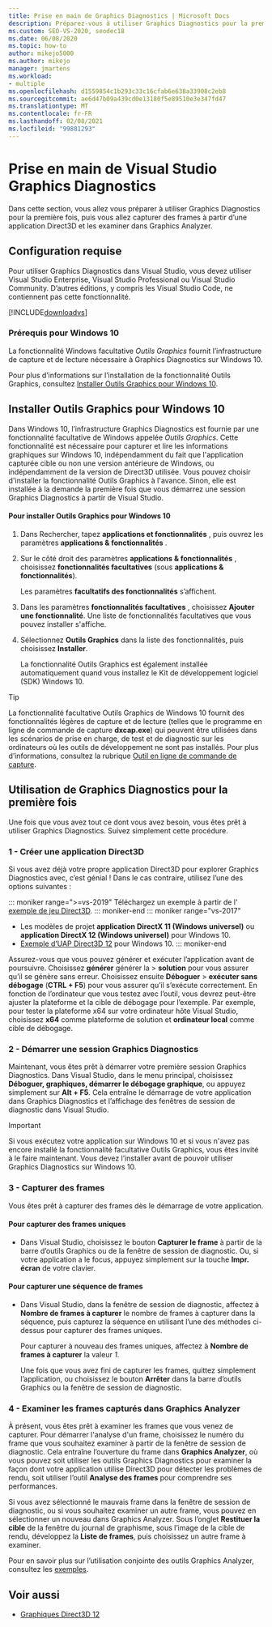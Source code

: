 ```yaml
---
title: Prise en main de Graphics Diagnostics | Microsoft Docs
description: Préparez-vous à utiliser Graphics Diagnostics pour la première fois, puis capturer des frames à partir d’une application Direct3D et les examiner dans Graphics Analyzer.
ms.custom: SEO-VS-2020, seodec18
ms.date: 06/08/2020
ms.topic: how-to
author: mikejo5000
ms.author: mikejo
manager: jmartens
ms.workload:
- multiple
ms.openlocfilehash: d1559854c1b293c33c16cfab6e638a33908c2eb8
ms.sourcegitcommit: ae6d47b09a439cd0e13180f5e89510e3e347fd47
ms.translationtype: MT
ms.contentlocale: fr-FR
ms.lasthandoff: 02/08/2021
ms.locfileid: "99881293"
---
```

# <a name="getting-started-with-visual-studio-graphics-diagnostics"></a>Prise en main de Visual Studio Graphics Diagnostics
Dans cette section, vous allez vous préparer à utiliser Graphics Diagnostics pour la première fois, puis vous allez capturer des frames à partir d’une application Direct3D et les examiner dans Graphics Analyzer.

## <a name="requirements"></a>Configuration requise
 Pour utiliser Graphics Diagnostics dans Visual Studio, vous devez utiliser Visual Studio Enterprise, Visual Studio Professional ou Visual Studio Community.  D’autres éditions, y compris les Visual Studio Code, ne contiennent pas cette fonctionnalité.

 [!INCLUDE[downloadvs](../includes/downloadvs_md.md)]

### <a name="windows-10-prerequisites"></a>Prérequis pour Windows 10
 La fonctionnalité Windows facultative *Outils Graphics* fournit l’infrastructure de capture et de lecture nécessaire à Graphics Diagnostics sur Windows 10.

 Pour plus d’informations sur l’installation de la fonctionnalité Outils Graphics, consultez [Installer Outils Graphics pour Windows 10](#InstallGraphicsTools).

## <a name="install-graphics-tools-for-windows-10"></a><a name="InstallGraphicsTools"></a> Installer Outils Graphics pour Windows 10
 Dans Windows 10, l’infrastructure Graphics Diagnostics est fournie par une fonctionnalité facultative de Windows appelée *Outils Graphics*. Cette fonctionnalité est nécessaire pour capturer et lire les informations graphiques sur Windows 10, indépendamment du fait que l'application capturée cible ou non une version antérieure de Windows, ou indépendamment de la version de Direct3D utilisée. Vous pouvez choisir d'installer la fonctionnalité Outils Graphics à l'avance. Sinon, elle est installée à la demande la première fois que vous démarrez une session Graphics Diagnostics à partir de Visual Studio.

#### <a name="to-install-graphics-tools-for-windows-10"></a>Pour installer Outils Graphics pour Windows 10

1. Dans Rechercher, tapez **applications et fonctionnalités** , puis ouvrez les paramètres **applications & fonctionnalités** .

2. Sur le côté droit des paramètres **applications & fonctionnalités** , choisissez **fonctionnalités facultatives** (sous **applications & fonctionnalités**).

   Les paramètres **facultatifs des fonctionnalités** s’affichent.

3. Dans les paramètres **fonctionnalités facultatives** , choisissez **Ajouter une fonctionnalité**. Une liste de fonctionnalités facultatives que vous pouvez installer s'affiche.

4. Sélectionnez **Outils Graphics** dans la liste des fonctionnalités, puis choisissez **Installer**.

   La fonctionnalité Outils Graphics est également installée automatiquement quand vous installez le Kit de développement logiciel (SDK) Windows 10.

> [!TIP]
> La fonctionnalité facultative Outils Graphics de Windows 10 fournit des fonctionnalités légères de capture et de lecture (telles que le programme en ligne de commande de capture **dxcap.exe**) qui peuvent être utilisées dans les scénarios de prise en charge, de test et de diagnostic sur les ordinateurs où les outils de développement ne sont pas installés. Pour plus d’informations, consultez la rubrique [Outil en ligne de commande de capture](command-line-capture-tool.md).

## <a name="using-graphics-diagnostics-for-the-first-time"></a>Utilisation de Graphics Diagnostics pour la première fois
 Une fois que vous avez tout ce dont vous avez besoin, vous êtes prêt à utiliser Graphics Diagnostics. Suivez simplement cette procédure.

### <a name="1---create-a-direct3d-app"></a>1 - Créer une application Direct3D

Si vous avez déjà votre propre application Direct3D pour explorer Graphics Diagnostics avec, c’est génial ! Dans le cas contraire, utilisez l’une des options suivantes :

::: moniker range=">=vs-2019"
Téléchargez un exemple à partir de l' [exemple de jeu Direct3D](/samples/microsoft/windows-universal-samples/simple3dgamedx/).
::: moniker-end
::: moniker range="vs-2017"
- Les modèles de projet **application DirectX 11 (Windows universel)** ou **application DirectX 12 (Windows universel)** pour Windows 10.
- [Exemple d’UAP Direct3D 12](https://code.msdn.microsoft.com/Direct3D-12-UAP-Sample-ecb1779f) pour Windows 10.
::: moniker-end

Assurez-vous que vous pouvez générer et exécuter l’application avant de poursuivre. Choisissez **générer** générer la  >  **solution** pour vous assurer qu’il se génère sans erreur. Choisissez ensuite **Déboguer**  >  **exécuter sans débogage** (**CTRL + F5**) pour vous assurer qu’il s’exécute correctement. En fonction de l’ordinateur que vous testez avec l’outil, vous devrez peut-être ajuster la plateforme et la cible de débogage pour l’exemple. Par exemple, pour tester la plateforme x64 sur votre ordinateur hôte Visual Studio, choisissez **x64** comme plateforme de solution et **ordinateur local** comme cible de débogage. 

### <a name="2---start-a-graphics-diagnostics-session"></a>2 - Démarrer une session Graphics Diagnostics
 Maintenant, vous êtes prêt à démarrer votre première session Graphics Diagnostics. Dans Visual Studio, dans le menu principal, choisissez **Déboguer, graphiques, démarrer le débogage graphique**, ou appuyez simplement sur **Alt + F5**. Cela entraîne le démarrage de votre application dans Graphics Diagnostics et l’affichage des fenêtres de session de diagnostic dans Visual Studio.

> [!IMPORTANT]
> Si vous exécutez votre application sur Windows 10 et si vous n'avez pas encore installé la fonctionnalité facultative Outils Graphics, vous êtes invité à le faire maintenant. Vous devez l’installer avant de pouvoir utiliser Graphics Diagnostics sur Windows 10.

### <a name="3---capture-frames"></a>3 - Capturer des frames
 Vous êtes prêt à capturer des frames dès le démarrage de votre application.

#### <a name="to-capture-single-frames"></a>Pour capturer des frames uniques

- Dans Visual Studio, choisissez le bouton **Capturer le frame** à partir de la barre d’outils Graphics ou de la fenêtre de session de diagnostic. Ou, si votre application a le focus, appuyez simplement sur la touche **Impr. écran** de votre clavier.

#### <a name="to-capture-a-sequence-of-frames"></a>Pour capturer une séquence de frames

- Dans Visual Studio, dans la fenêtre de session de diagnostic, affectez à **Nombre de frames à capturer** le nombre de frames à capturer dans la séquence, puis capturez la séquence en utilisant l’une des méthodes ci-dessus pour capturer des frames uniques.

   Pour capturer à nouveau des frames uniques, affectez à **Nombre de frames à capturer** la valeur *1*.

  Une fois que vous avez fini de capturer les frames, quittez simplement l’application, ou choisissez le bouton **Arrêter** dans la barre d’outils Graphics ou la fenêtre de session de diagnostic.

### <a name="4---examine-captured-frames-in-the-graphics-analyzer"></a>4 - Examiner les frames capturés dans Graphics Analyzer
 À présent, vous êtes prêt à examiner les frames que vous venez de capturer. Pour démarrer l'analyse d'un frame, choisissez le numéro du frame que vous souhaitez examiner à partir de la fenêtre de session de diagnostic. Cela entraîne l’ouverture du frame dans **Graphics Analyzer**, où vous pouvez soit utiliser les outils Graphics Diagnostics pour examiner la façon dont votre application utilise Direct3D pour détecter les problèmes de rendu, soit utiliser l’outil **Analyse des frames** pour comprendre ses performances.

 Si vous avez sélectionné le mauvais frame dans la fenêtre de session de diagnostic, ou si vous souhaitez examiner un autre frame, vous pouvez en sélectionner un nouveau dans Graphics Analyzer. Sous l’onglet **Restituer la cible** de la fenêtre du journal de graphisme, sous l’image de la cible de rendu, développez la **Liste de frames**, puis choisissez un autre frame à examiner.

 Pour en savoir plus sur l’utilisation conjointe des outils Graphics Analyzer, consultez les [exemples](graphics-diagnostics-examples.md).

## <a name="see-also"></a>Voir aussi
- [Graphiques Direct3D 12](/windows/desktop/direct3d12/direct3d-12-graphics)